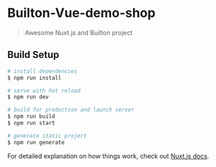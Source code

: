 # Builton-Vue-demo-shop

> Awesome Nuxt.js and Builton project

## Build Setup

``` bash
# install dependencies
$ npm run install

# serve with hot reload
$ npm run dev

# build for production and launch server
$ npm run build
$ npm run start

# generate static project
$ npm run generate
```

For detailed explanation on how things work, check out [Nuxt.js docs](https://nuxtjs.org).
